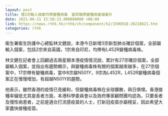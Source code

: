 ```yaml
---
layout: post
title: 增3宗輸入個案均帶變種病毒　當局稱帶變種病毒個案升
date: 2021-06-21 15:58:23.000000000 +08:00
link: https://news.rthk.hk/rthk/ch/component/k2/1596918-20210621.htm
categories: rthk
---
```


衞生署衞生防護中心總監林文健說，本港今日新增3宗新型肺炎確診個案，全部屬輸入個案，包括2宗來自英國，1宗來自印尼，均帶有L452R變種病毒株。

林文健在記者會上回顧過去兩星期本港疫情情況說，累計有27宗確診個案，全部屬輸入個案，並指出有趨勢顯示，與變種病毒株有關的個案越來越多，在27宗個案中，17宗帶有變種病毒，當中8宗屬N501Y，9宗為L452R，L452R變種病毒個案正在慢慢增加，有超越N501Y的趨勢。

他表示，雖然香港的疫情已見緩和，但變種病毒株在全球擴散，與日俱增。香港接種率偏低尤其是長者方面，本港科學委員會以及政府專家顧問團均認為，只要長者及慢性病患者，之前是適合打流感疫苗的人士，打新冠疫苗亦屬穩妥，因此希望大家盡快接種疫苗。
